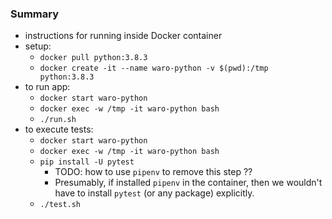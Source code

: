 
### Summary

* instructions for running inside Docker container
* setup:
    - `docker pull python:3.8.3`
    - `docker create -it --name waro-python -v $(pwd):/tmp python:3.8.3`
* to run app:
    - `docker start waro-python`
    - `docker exec -w /tmp -it waro-python bash`
    - `./run.sh`
* to execute tests:
    - `docker start waro-python`
    - `docker exec -w /tmp -it waro-python bash`
    - `pip install -U pytest`
        - TODO: how to use `pipenv` to remove this step ??
        - Presumably, if installed `pipenv` in the container, then we 
          wouldn't have to install `pytest` (or any package) explicitly.
    - `./test.sh`
